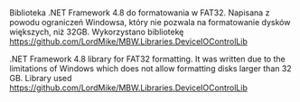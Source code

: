 # 
Biblioteka .NET Framework 4.8 do formatowania w FAT32. Napisana z powodu ograniczeń Windowsa, który nie pozwala na formatowanie dysków większych, niż 32GB.
Wykorzystano bibliotekę https://github.com/LordMike/MBW.Libraries.DeviceIOControlLib

.NET Framework 4.8 library for FAT32 formatting. It was written due to the limitations of Windows which does not allow formatting disks larger than 32 GB.
Library used https://github.com/LordMike/MBW.Libraries.DeviceIOControlLib
